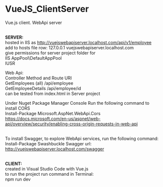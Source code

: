 # VueJS_ClientServer

Vue.js client. WebApi server<br /><br />

<b>SERVER:</b><br />
hosted in IIS as http://vuejswebapiserver.localhost.com/api/v1/employee
<br />
add to hosts file row: 127.0.0.1 vuejswebapiserver.localhost.com<br />
give permissions for server project folder for<br />
IIS AppPool\DefaultAppPool<br />
IUSR<br />

Web Api:<br />
Controller Method   and Route URI<br />
GetEmployees (all)	/api/employee<br />
GetEmployeeDetails	/api/employee/id<br />
can be tested from index.html in Server project<br />

Under Nuget Package Manager Console Run the following command to install CORS<br />
Install-Package Microsoft.AspNet.WebApi.Cors<br />
https://docs.microsoft.com/en-us/aspnet/web-api/overview/security/enabling-cross-origin-requests-in-web-api
<br /><br />

To install Swagger, to explore WebApi services, run the following command:<br />
Install-Package Swashbuckle
Swagger url:<br />
http://vuejswebapiserver.localhost.com/swagger
<br /><br />

<b>CLIENT:</b><br />
created in Visual Studio Code with Vue.js<br />
to run the project run command in Terminal:<br />
npm run dev<br />



